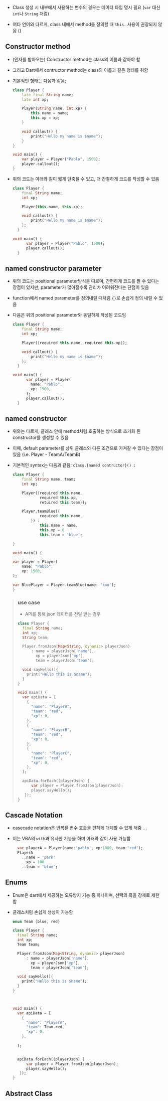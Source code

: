 - Class 생성 시 내부에서 사용하는 변수의 경우는 데이터 타입 명시 필요 (`var` 대신 `int`나 `String` 처럼)

- 여타 언어와 다르게, class 내에서 method를 정의할 때 `this.` 사용이 권장되지 않음 ()

## Constructor method

- (인자를 받아오는) Constructor method는 class의 이름과 같아야 함

- 그리고 Dart에서 contructor method는 class의 이름과 같은 형태를 취함

- 기본적인 형태는 다음과 같음;
  
  ```dart
  class Player {
      late final String name;
      late int xp;
  
      Player(String name, int xp) {
          this.name = name;
          this.xp = xp;
      }
  
      void callout() {
          print("Hello my name is $name");
      }
  }
  
  void main() {
      var player = Player("Pablo", 1500);
      player.callout();
  }
  ```

- 위의 코드는 아래와 같이 짧게 단축될 수 있고, 더 간결하게 코드를 작성할 수 있음
  
  ```dart
  class Player {
      final String name;
      int xp;
  
      Player(this.name, this.xp);
  
      void callout() {
          print("Hello my name is $name");
      };
    }
  
  void main() {
        var player = Player("Pablo", 1500);
        player.callout();
    }
  ```

## named constructor parameter

- 위의 코드는 positional parameter방식을 따르며, 간편하게 코드를 짤 수 있다는 장점이 있지만, parameter가 많아질수록 관리가 어려워진다는 단점이 있음

- function에서 named parameter를 정의내릴 때처럼 `{}`로 손쉽게 정의 내릴 수 있음

- 다음은 위의 positional parameter와 동일하게 작성된 코드임
  
  ```dart
  class Player {
      final String name;
      int xp;
  
      Player({required this.name, required this.xp});
  
      void callout() {
          print("Hello my name is $name");
      };
    }
  
  void main() {
        var player = Player(
          name: "Pablo", 
          xp: 1500,
        );
        player.callout();
    }
  ```

## named constructor

- 위와는 다르게, 클래스 안에 method처럼 호출하는 방식으로 초기화 된 constructor를 생성할 수 있음

- 이때, default parameter를 상위 클래스와 다른 조건으로 가져갈 수 있다는 장점이 있음
  (i.e. Player - TeamA/TeamB)

- 기본적인 syntax는 다음과 같음: `class.{named contructor}() :`
  
  ```dart
  class Player {
      final String name, team;
      int xp;
  
      Player({required this.name,
              required this.xp,
              retuired this.team});
  
      Player.teamBlue({
              required this.name,
          }) :
              this.name = name,
              this.xp = 0
              this.team = 'blue';
  
  }
  
  void main() {
  
  var player = Player(
      name: "Pablo", 
      xp: 1500,
  );
  
  var BluePlayer = Player.teamBlue(name: 'koo');
  }
  ```

> ### use case
> 
> - API를 통해 json 데이터를 전달 받는 경우
> 
> ```dart
> class Player {
>   final String name;
>   int xp;
>   String team;
> 
>   Player.fromJson(Map<String, dynamic> playerJson)
>       : name = playerJson['name'],
>         xp = playerJson['xp'],
>         team = playerJson['team'];
> 
>   void sayHello(){
>     print("Hello this is $name");
>   }
> }
> 
> void main() {
>   var apiData = [
>     {
>       "name": "PlayerA",
>       "team": "red",
>       "xp": 0,
>     },
>     {
>       "name": "PlayerB",
>       "team": "red",
>       "xp": 0,
>     },
>     {
>       "name": "PlayerC",
>       "team": "red",
>       "xp": 0,
>     },
>   ];
> 
>   apiData.forEach((playerJson) {
>       var player = Player.fromJson(playerJson);
>       player.sayHello();
>    });
> }
> ```

## Cascade Notation

- casecade notation은 반복된 변수 호출을 편하게 대체할 수 있게 해줌 `..`

- 이는 VBA의 `with`과 유사한 기능을 하며 아래와 같이 사용 가능함
  
  ```dart
    var playerA = Player(name:'pablo', xp:1000, team:"red");
    PlayerA
      ..name = 'park'
      ..xp = 100
      ..team = 'blue';
  ```



## Enums

- Enum은 dart에서 제공하는 오류방지 기능 중 하나이며, 선택의 폭을 강제로 제한함

- 클래스처럼 손쉽게 생성이 가능함
  
  ```dart
  enum Team {blue, red}
  
  class Player {
    final String name;
    int xp;
    Team team;
  
    Player.fromJson(Map<String, dynamic> playerJson)
        : name = playerJson['name'],
          xp = playerJson['xp'],
          team = playerJson['team'];
  
    void sayHello(){
      print("Hello this is $name");
    }
  }
  
  
  
  void main() {
    var apiData = [
      {
        "name": "PlayerA",
        "team": Team.red,
        "xp": 0,
      },
      
    ];
  
  
    apiData.forEach((playerJson) {
        var player = Player.fromJson(playerJson);
        player.sayHello();
     });
  }
  
  
  ```



## Abstract Class
